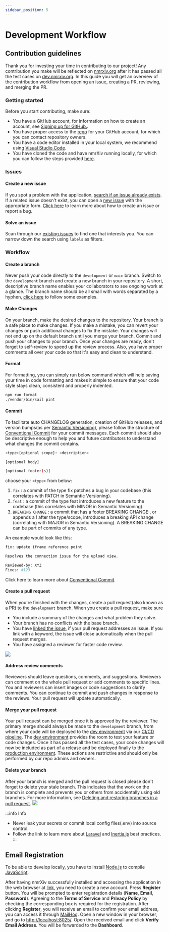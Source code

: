 ```yaml
---
sidebar_position: 5
---
```


# Development Workflow

## Contribution guidelines
Thank you for investing your time in contributing to our project! Any contribution you make will be reflected on [nmrxiv.org](https://nmrxiv.org) after it has passed all the test cases on [dev.nmrxiv.org](https://dev.nmrxiv.org). 
In this guide you will get an overview of the contribution workflow from opening an issue, creating a PR, reviewing, and merging the PR.

### Getting started
Before you start contributing, make sure:
* You have a GitHub account, for information on how to create an account, see [Signing up for GitHub.](https://docs.github.com/en/get-started/signing-up-for-github).
* You have proper access to the [repo](https://github.com/NFDI4Chem/nmrxiv) for your GitHub account, for which you can contact repository owners.
* You have a code editor installed in your local system, we recommend using [Visual Studio Code](https://code.visualstudio.com/).
* You have cloned the code and have nmrXiv running locally, for which you can follow the steps provided [here](https://docs.nmrxiv.org/docs/developer-guides/installation/development).

### Issues

#### Create a new issue
If you spot a problem with the application, [search if an issue already exists](https://github.com/NFDI4Chem/nmrxiv/issues). If a related issue doesn't exist, you can open a [new issue](https://github.com/NFDI4Chem/nmrxiv/issues/new/choose) with the appropriate form.
[Click here](/docs/FAQs#how-to-report-a-bug) to learn more about how to create an issue or report a bug.

#### Solve an issue
Scan through our [existing issues](https://github.com/NFDI4Chem/nmrxiv/issues) to find one that interests you. You can narrow down the search using `labels` as filters.

### Workflow

#### Create a branch
Never push your code directly to the `development` or `main` branch. Switch to the `development` branch and create a new branch in your repository. A short, descriptive branch name enables your collaborators to see ongoing work at a glance. The branch name should be all small with words separated by a hyphen, [click here](https://github.com/NFDI4Chem/nmrxiv/branches) to follow some examples. 

#### Make Changes
On your branch, make the desired changes to the repository. Your branch is a safe place to make changes. If you make a mistake, you can revert your changes or push additional changes to fix the mistake. Your changes will not end up on the default branch until you merge your branch. Commit and push your changes to your branch. Once your changes are ready, don't forget to self-review to speed up the review process. Also, you have proper comments all over your code so that it's easy and clean to understand. 

#### Format
For formatting, you can simply run below command which will help saving your time in code formatting and makes it simple to ensure that your code style stays clean, consistent and properly indented.
```bash
npm run format
./vendor/bin/sail pint
```

#### Commit 
To facilitate auto CHANGELOG generation, creation of GitHub releases, and version bumps(as per [Semantic Versioning](https://semver.org/)), please follow the structure of [Conventional Commit](https://www.conventionalcommits.org/en/v1.0.0/) for your commit messages.
Each commit should also be descriptive enough to help you and future contributors to understand what changes the commit contains.
```bash
<type>[optional scope]: <description>

[optional body]

[optional footer(s)]
```
choose your `<type>` from below:
1. `fix` : a commit of the type fix patches a bug in your codebase (this correlates with PATCH in Semantic Versioning).
2. `feat` : a commit of the type feat introduces a new feature to the codebase (this correlates with MINOR in Semantic Versioning).
3. `BREAKING CHANGE` :  a commit that has a footer BREAKING CHANGE:, or appends a ! after the type/scope, introduces a breaking API change (correlating with MAJOR in Semantic Versioning). A BREAKING CHANGE can be part of commits of any type.

An example would look like this:
```bash
fix: update iframe reference point

Resolves the connection issue for the upload view. 

Reviewed-by: XYZ
Fixes: #123
```
Click here to learn more about [Conventional Commit](https://www.conventionalcommits.org/en/v1.0.0/).

#### Create a pull request
When you're finished with the changes, create a pull request(also known as a PR) to the `development` branch.
When you create a pull request, make sure
* You include a summary of the changes and what problem they solve. 
* Your branch has no conflicts with the base branch.
* You have [linked the issue](https://docs.github.com/en/issues/tracking-your-work-with-issues/linking-a-pull-request-to-an-issue), if your pull request addresses an issue. If you link with a keyword, the issue will close automatically when the pull request merges.
* You have assigned a reviewer for faster code review.
<img src="/img/pull_request.gif"/>

#### Address review comments
Reviewers should leave questions, comments, and suggestions. Reviewers can comment on the whole pull request or add comments to specific lines. You and reviewers can insert images or code suggestions to clarify comments.
You can continue to commit and push changes in response to the reviews. Your pull request will update automatically.

#### Merge your pull request
Your pull request can be merged once it is approved by the reviewer. The primary merge should always be made to the `development` branch, from where your code will be deployed to the [dev environment](https://dev.nmrxiv.org) via our [CI/CD pipeline](https://docs.nmrxiv.org/docs/developer-guides/ci-cd). The [dev environment](https://dev.nmrxiv.org) provides the room to test your feature or code changes. Once it has passed all the test cases, your code changes will now be included as part of a release and be deployed finally to the [production environment](https://nmrxiv.org). These actions are restrictive and should only be performed by our repo admins and owners. 

#### Delete your branch
After your branch is merged and the pull request is closed please don't forget to delete your stale branch. This indicates that the work on the branch is complete and prevents you or others from accidentally using old branches. For more information, see [Deleting and restoring branches in a pull request](https://docs.github.com/en/repositories/configuring-branches-and-merges-in-your-repository/managing-branches-in-your-repository/deleting-and-restoring-branches-in-a-pull-request).
<img src="/img/delete_branch.png"/>

:::info Info
* Never leak your secrets or commit local config files(.env) into source control.
* Follow the link to learn more about [Laravel](https://laravel.com/docs/9.x/readme) and [Inertia.js](https://inertiajs.com/) best practices.
:::

## Email Registration

To be able to develop locally, you have to install [Node.js](https://nodejs.org/en/download/) to compile [JavaScript](https://developer.mozilla.org/en-US/docs/Web/JavaScript). 

After having nmrXiv successfully installed and accessing the application in the web browser at [link](http://localhost), you need to create a new account. Press <b>Register</b> button. You will be prompted to enter registration details (<b>Name</b>, <b>Email</b>, <b>Password</b>). Agreeing to the <b>Terms of Service</b> and <b>Privacy Policy</b> by checking the corresponding box is required for the registration. After clicking <b>Register</b>, you will receive an email to confirm your email address, you can access it through [MailHog](https://github.com/mailhog/MailHog). Open a new window in your browser, and go to [http://localhost:8025/](http://localhost:8025/). Open the received email and click <b>Verify Email Address</b>. You will be forwarded to the <b>Dashboard</b>.